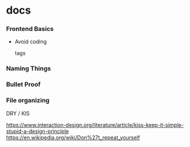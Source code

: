 # docs

### Frontend Basics
- Avoid coding <p> tags
  
### Naming Things

### Bullet Proof

### File organizing

DRY / KIS

https://www.interaction-design.org/literature/article/kiss-keep-it-simple-stupid-a-design-principle
https://en.wikipedia.org/wiki/Don%27t_repeat_yourself
